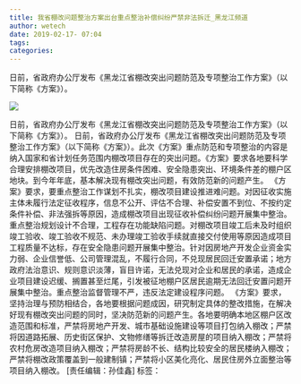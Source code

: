 ```yaml
---
title: 我省棚改问题整治方案出台重点整治补偿纠纷严禁非法拆迁_黑龙江频道
author: wetech
date: 2019-02-17- 07:04
tags: 
categories: 
---
```

日前，省政府办公厅发布《黑龙江省棚改突出问题防范及专项整治工作方案》（以下简称《方案》）。
<!-- more -->
                
<img align="center" border="0" src="http://p2.ifengimg.com/a/2016/0810/204c433878d5cf9size1_w16_h16.png" />
                
                
            
日前，省政府办公厅发布《黑龙江省棚改突出问题防范及专项整治工作方案》（以下简称《方案》）。
日前，省政府办公厅发布《黑龙江省棚改突出问题防范及专项整治工作方案》（以下简称《方案》）。此次《方案》重点防范和专项整治的内容是纳入国家和省计划任务范围内棚改项目存在的突出问题。《方案》要求各地要科学合理安排棚改项目，优先改造住房条件困难、安全隐患突出、环境条件差的棚户区地块。到今年年底，基本解决现有棚改突出问题，有效防范新的问题产生。
《方案》要求，要重点整治工作谋划不扎实，棚改项目建设推进难问题。对因征收实施主体未履行法定征收程序，信息不公开、评估不合理、补偿安置不到位、不按约定条件补偿、非法强拆等原因，造成棚改项目出现征收补偿纠纷问题开展集中整治。
重点整治规划设计不合理，工程存在功能缺陷问题。对棚改项目竣工后未及时组织竣工验收、竣工验收不规范、未办理竣工验收手续就直接交付使用等原因造成项目工程质量不达标，存在安全隐患问题开展集中整治。针对因房地产开发企业资金实力弱、企业信誉低、公司管理混乱，不履行合同，不兑现居民回迁安置承诺；地方政府法治意识、规则意识淡薄，盲目许诺，无法兑现对企业和居民的承诺，造成企业项目建设迟缓、搁置甚至烂尾，引发被征地棚户区居民逾期无法回迁安置问题开展集中整治。重点整治监督管理不严，违反法定建设程序问题。
《方案》要求，坚持治理与预防相结合，各地要根据问题成因，研究制定具体的整改措施，在解决好现有棚改突出问题的同时，坚决防范新的问题产生。各地要明确本地区棚户区改造范围和标准，严禁将房地产开发、城市基础设施建设等项目打包纳入棚改；严禁将因道路拓展、历史街区保护、文物修缮等拆迁改造房屋的项目纳入棚改；严禁将农村危房改造项目纳入棚改；严禁将房龄不长、结构比较安全的居民楼纳入棚改；严禁将棚改政策覆盖到一般建制镇；严禁将小区美化亮化、居民住房外立面整治等项目纳入棚改。
[责任编辑：孙佳鑫]
标签：
 
             
